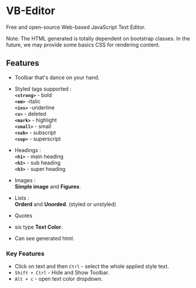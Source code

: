 # VB-Editor
Free and open-source Web-based JavaScript Text Editor.

Note: The HTML generated is totally dependent on bootstrap classes. In the future, we may provide some basics CSS for rendering content.

## Features

* Toolbar that's dance on your hand.
* Styled tags supported : <br>
	<b>`<strong>`</b> - bold <br>
 	<b>`<em>`</b> 		-italic <br>
  <b>`<ins>`</b> 		-underline <br>
  <b>`<s>`</b> 			- deleted <br>
  <b>`<mark>`</b>  - highlight <br>
	<b>`<small>`</b> - small <br>
	<b>`<sub>`</b> 	 - subscript <br>
	<b>`<sup>`</b> 	 - superscript

* Headings : <br>
	<b>`<h1>`</b> - main heading <br>
	<b>`<h2>`</b> - sub heading <br>
	<b>`<h3>`</b> - super heading

* Images : <br>
<b>Simple image</b> and <b>Figures</b>.

* Lists : <br>
<b>Orderd</b> and <b>Unorded</b>. (styled or unstyled)

* Quotes
* six type <b>Text Color</b>.
* Can see generated html.

### Key Features

* Click on text and then `Ctrl` - select the whole applied style text.
* `Shift + Ctrl` - Hide and Show Toolbar.
* `Alt + c` - open text color dropdown.